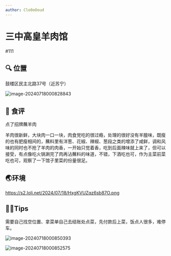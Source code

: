 ```yaml
---
author: Clo0oOoud
---
```


# 三中高皇羊肉馆

#111

## :mag: 位置

鼓楼区民主北路37号（近苏宁） 

![image-20240718000828843](https://s2.loli.net/2024/07/18/HxgKVUZqz6sb87O.png)

## 🌰 食评

点了招牌蘸羊肉

羊肉很新鲜，大块肉一口一块，肉食党吃的很过瘾，处理的很好没有羊膻味，既瘦的也有肥瘦相间的，蘸料里有洋葱、花椒、辣椒、葱段之类的增添了咸鲜，调和风味的同时也不抢了羊肉的肉香，一开始只觉着香，吃到后面辣味就上来了，但可以接受，有点像吃火锅涮完了肉再沾蘸料的味道，不错，下酒吃也可，作为主菜前菜吃也可，观察了一下馆子里菜的份量很足。

## :earth_asia:环境

https://s2.loli.net/2024/07/18/HxgKVUZqz6sb87O.png

## :tipping_hand_man:Tips

需要自己找空位置、拿菜单自己去结账处点菜，先付款后上菜，饭点人很多，难停车。

![image-20240718000850393](https://s2.loli.net/2024/07/18/Mu8VltcOenUx7rI.png)

![image-20240718000852575](https://s2.loli.net/2024/07/18/gxFcek98uJtUyhO.png)
